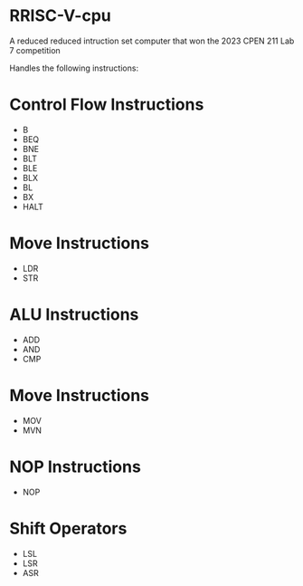 # RRISC-V-cpu
A reduced reduced intruction set computer that won the 2023 CPEN 211 Lab 7 competition

Handles the following instructions: 
# Control Flow Instructions
- B
- BEQ
- BNE
- BLT
- BLE
- BLX
- BL
- BX
- HALT

# Move Instructions
- LDR
- STR

# ALU Instructions
- ADD
- AND
- CMP

# Move Instructions
- MOV
- MVN

# NOP Instructions
- NOP

# Shift Operators
- LSL
- LSR
- ASR

